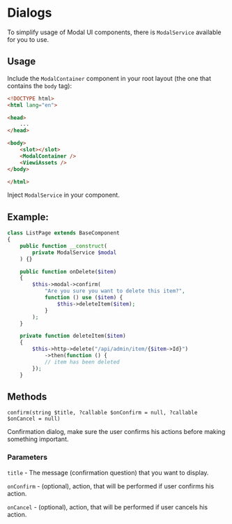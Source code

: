 # Dialogs

To simplify usage of Modal UI components, there is `ModalService` available for you to use.

## Usage

Include the `ModalContainer` component in your root layout (the one that contains the `body` tag):

```html
<!DOCTYPE html>
<html lang="en">

<head>
    ...
</head>

<body>
    <slot></slot>
    <ModalContainer />
    <ViewiAssets />
</body>

</html>
```

Inject `ModalService` in your component.

## Example: 

```php
class ListPage extends BaseComponent
{
    public function __construct(
        private ModalService $modal
    ) {}

    public function onDelete($item)
    {
        $this->modal->confirm(
            "Are you sure you want to delete this item?",
            function () use ($item) {
                $this->deleteItem($item);
            }
        );
    }

    private function deleteItem($item)
    {
        $this->http->delete("/api/admin/item/{$item->Id}")
            ->then(function () {
            // item has been deleted
        });
    }
```

## Methods

`confirm(string $title, ?callable $onConfirm = null, ?callable $onCancel = null)`

Confirmation dialog, make sure the user confirms his actions before making something important.

### Parameters

`title` - The message (confirmation question) that you want to display.

`onConfirm` - (optional), action, that will be performed if user confirms his action.

`onCancel` - (optional), action, that will be performed if user cancels his action.
